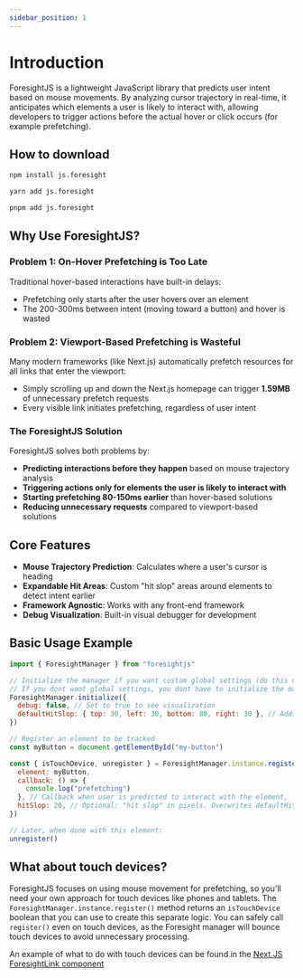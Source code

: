 ```yaml
---
sidebar_position: 1
---
```


# Introduction

ForesightJS is a lightweight JavaScript library that predicts user intent based on mouse movements. By analyzing cursor trajectory in real-time, it anticipates which elements a user is likely to interact with, allowing developers to trigger actions before the actual hover or click occurs (for example prefetching).

## How to download

```bash
npm install js.foresight
```

```bash
yarn add js.foresight
```

```bash
pnpm add js.foresight
```

## Why Use ForesightJS?

### Problem 1: On-Hover Prefetching is Too Late

Traditional hover-based interactions have built-in delays:

- Prefetching only starts after the user hovers over an element
- The 200-300ms between intent (moving toward a button) and hover is wasted

### Problem 2: Viewport-Based Prefetching is Wasteful

Many modern frameworks (like Next.js) automatically prefetch resources for all links that enter the viewport:

- Simply scrolling up and down the Next.js homepage can trigger **1.59MB** of unnecessary prefetch requests
- Every visible link initiates prefetching, regardless of user intent

### The ForesightJS Solution

ForesightJS solves both problems by:

- **Predicting interactions before they happen** based on mouse trajectory analysis
- **Triggering actions only for elements the user is likely to interact with**
- **Starting prefetching 80-150ms earlier** than hover-based solutions
- **Reducing unnecessary requests** compared to viewport-based solutions

## Core Features

- **Mouse Trajectory Prediction**: Calculates where a user's cursor is heading
- **Expandable Hit Areas**: Custom "hit slop" areas around elements to detect intent earlier
- **Framework Agnostic**: Works with any front-end framework
- **Debug Visualization**: Built-in visual debugger for development

## Basic Usage Example

```javascript
import { ForesightManager } from "foresightjs"

// Initialize the manager if you want custom global settings (do this once at app startup)
// If you dont want global settings, you dont have to initialize the manager
ForesightManager.initialize({
  debug: false, // Set to true to see visualization
  defaultHitSlop: { top: 30, left: 30, bottom: 80, right: 30 }, // Adds invisible margin around an element to increase its hitbox
})

// Register an element to be tracked
const myButton = document.getElementById("my-button")

const { isTouchDevice, unregister } = ForesightManager.instance.register({
  element: myButton,
  callback: () => {
    console.log("prefetching")
  }, // Callback when user is predicted to interact with the element,
  hitSlop: 20, // Optional: "hit slop" in pixels. Overwrites defaultHitSlop
})

// Later, when done with this element:
unregister()
```

## What about touch devices?

ForesightJS focuses on using mouse movement for prefetching, so you'll need your own approach for touch devices like phones and tablets. The `ForesightManager.instance.register()` method returns an `isTouchDevice` boolean that you can use to create this separate logic. You can safely call `register()` even on touch devices, as the Foresight manager will bounce touch devices to avoid unnecessary processing.

An example of what to do with touch devices can be found in the [Next.JS ForesightLink component](/docs/integrations/nextjs#foresightlink-component)
